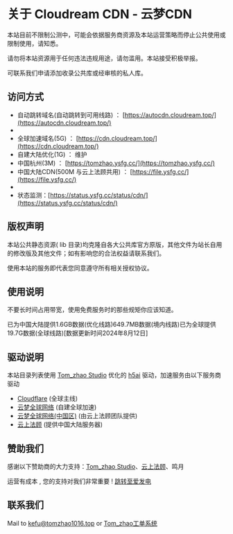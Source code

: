 # 关于 Cloudream CDN - 云梦CDN 

本站目前不限制公测中，可能会依据服务商资源及本站运营策略而停止公共使用或限制使用，请知悉。

请勿将本站资源用于任何违法违规用途，请勿滥用。本站接受积极举报。

可联系我们申请添加收录公共库或经审核的私人库。

## 访问方式

- 自动跳转域名(自动跳转到可用线路) ： [https://autocdn.cloudream.top/](https://autocdn.cloudream.top/)
- 
- 全球加速域名(5G) ： [https://cdn.cloudream.top/](https://cdn.cloudream.top/)
- 自建大陆优化(1G) ： 维护
- 中国杭州(3M) ： [https://tomzhao.ysfg.cc/](https://tomzhao.ysfg.cc/)
- 中国大陆CDN(500M 与云上法顾共用) ： [https://file.ysfg.cc/](https://file.ysfg.cc/)
- 
- 状态监测：[https://status.ysfg.cc/status/cdn/](https://status.ysfg.cc/status/cdn/)

##  版权声明

本站公共静态资源( lib 目录)均克隆自各大公共库官方原版，其他文件为站长自用的修改版及其他文件；如有影响您的合法权益请联系我们。

使用本站的服务即代表您同意遵守所有相关授权协议。

##  使用说明

不要长时间占用带宽，使用免费服务时的那些规矩你应该知道。

已为中国大陆提供1.6GB数据(优化线路)649.7MB数据(境内线路)已为全球提供19.7G数据(全球线路)[数据更新时间2024年8月12日]

## 驱动说明

本站目录列表使用 [Tom_zhao Studio](https://tomzhao.top) 优化的 [h5ai](https://larsjung.de/h5ai/) 驱动，加速服务由以下服务商驱动

- [Cloudflare](https://www.cloudflare.com/) (全球主线)
- [云梦全球网络](https://cloudream.top/) (自建全球加速)
- [云梦全球网络(中国区)](https://cloudream.top/) (由云上法顾团队提供)
- [云上法顾](https://ysfg.cc/) (提供中国大陆服务器)

## 赞助我们

感谢以下赞助商的大力支持：[Tom_zhao Studio](https://tomzhao.top/)、[云上法顾](https://ysfg.cc/)、鸣月

运营有成本 , 您的支持对我们非常重要 ! 
[跳转至爱发电](https://afdian.net/a/tomzhao)

## 联系我们

Mail to kefu@tomzhao1016.top or [Tom_zhao工单系统](https://ticket.tomzhao.top/)
